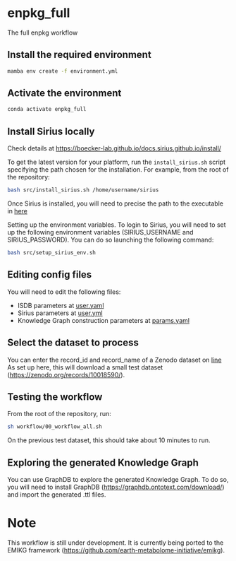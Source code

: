 # enpkg_full
The full enpkg workflow


## Install the required environment

```bash
mamba env create -f environment.yml
```

## Activate the environment

```bash
conda activate enpkg_full
```

## Install Sirius locally


Check details at https://boecker-lab.github.io/docs.sirius.github.io/install/

To get the latest version for your platform, run the `install_sirius.sh` script specifying the path chosen for the installation. For example, from the root of the repository:

```bash
bash src/install_sirius.sh /home/username/sirius
```

Once Sirius is installed, you will need to precise the path to the executable in [here](https://github.com/enpkg/enpkg_full/blob/6064834e9dbec131c923c95e62dbf6eb208fc1ab/04_enpkg_sirius_canopus/configs/user/user.yml#L3)

Setting up the environment variables. To login to Sirius, you will need to set up the following environment variables (SIRIUS_USERNAME and SIRIUS_PASSWORD). You can do so launching the following command:

```bash
bash src/setup_sirius_env.sh
```


## Editing config files

You will need to edit the following files:

- ISDB parameters at [user.yaml](https://github.com/enpkg/enpkg_full/blob/6064834e9dbec131c923c95e62dbf6eb208fc1ab/03_enpkg_mn_isdb_isdb_taxo/configs/user/user.yaml)
- Sirius parameters at [user.yml](https://github.com/enpkg/enpkg_full/blob/6064834e9dbec131c923c95e62dbf6eb208fc1ab/04_enpkg_sirius_canopus/configs/user/user.yml)
- Knowledge Graph construction parameters at [params.yaml](https://github.com/enpkg/enpkg_full/blob/6064834e9dbec131c923c95e62dbf6eb208fc1ab/06_enpkg_graph_builder/config/params.yaml)


## Select the dataset to process

You can enter the record_id and record_name of a Zenodo dataset on [line](https://github.com/enpkg/enpkg_full/blob/23203ce9f54dff7552244155df85134d16219a27/tests/test_data_organization.py#L8)
As set up here, this will download a small test dataset (https://zenodo.org/records/10018590/).

## Testing the workflow

From the root of the repository, run:

```bash
sh workflow/00_workflow_all.sh
```

On the previous test dataset, this should take about 10 minutes to run.

## Exploring the generated Knowledge Graph

You can use GraphDB to explore the generated Knowledge Graph. To do so, you will need to install GraphDB (https://graphdb.ontotext.com/download/) and import the generated .ttl files.


# Note

This workflow is still under development. It is currently being ported to the EMIKG framework (https://github.com/earth-metabolome-initiative/emikg).